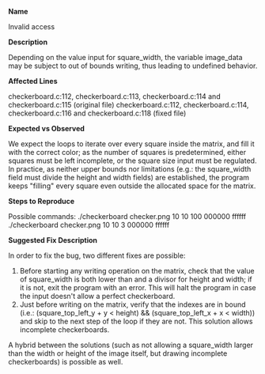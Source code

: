 **Name**

Invalid access

**Description**

Depending on the value input for square_width, the variable image_data may be subject to out of bounds writing, thus leading to undefined behavior.

**Affected Lines**

checkerboard.c:112, checkerboard.c:113, checkerboard.c:114 and checkerboard.c:115 (original file)
checkerboard.c:112, checkerboard.c:114, checkerboard.c:116 and checkerboard.c:118 (fixed file)

**Expected vs Observed**

We expect the loops to iterate over every square inside the matrix, and fill it with the correct color;  as the number of squares is predetermined, either squares must be left incomplete, or the square size input must be regulated.
In practice, as neither upper bounds nor limitations (e.g.: the square_width field must divide the height and width fields) are established, the program keeps "filling" every square even outside the allocated space for the matrix.  

**Steps to Reproduce**

Possible commands:
./checkerboard checker.png 10 10 100 000000 ffffff
./checkerboard checker.png 10 10 3 000000 ffffff

**Suggested Fix Description**

In order to fix the bug, two different fixes are possible:

1) Before starting any writing operation on the matrix, check that the value of square_width is both lower than and a divisor for height and width; if it is not, exit the program with an error. This will halt the program in case the input doesn't allow a perfect checkerboard.
2) Just before writing on the matrix, verify that the indexes are in bound (i.e.: (square_top_left_y + y < height) && (square_top_left_x + x < width)) and skip to the next step of the loop if they are not. This solution allows incomplete checkerboards.

A hybrid between the solutions (such as not allowing a square_width larger than the width or height of the image itself, but drawing incomplete checkerboards) is possible as well.
